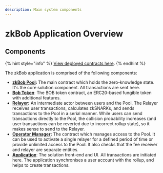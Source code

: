 ```yaml
---
description: Main system components
---
```


# zkBob Application Overview

## Components&#x20;

{% hint style="info" %}
[View deployed contracts here](deployed-contracts.md).
{% endhint %}

The zkBob application is comprised of the following components:

* [**zkBob Pool**](contracts-and-circuits/the-pool-contract/)**:** The main contract which holds the zero-knowledge state. It's the core solution component. All transactions are sent here.
* [**Bob Token**](contracts-and-circuits/token-contract.md): The BOB token contract, an ERC20-based fungible token with additional features.
* [**Relayer**](relayer-node/)**:** An intermediate actor between users and the Pool. The Relayer receives user transactions, calculates zkSNARKs, and sends transactions to the Pool in a serial manner. While users can send transactions directly to the Pool, the collision probability increases (and user transactions can be reverted due to incorrect rollup state), so it makes sense to send to the Relayer.
* [**Operator Manager**](contracts-and-circuits/operator-manager-contract/)**:** The contract which manages access to the Pool. It can be used to activate a single relayer for a defined period of time or provide unlimited access to the Pool. It also checks that the fee receiver and relayer are separate entities.
* [**Application**](../zkbob-app/zkbob-app.md): The solution front-end and UI. All transactions are initiated here. The application synchronises a user account with the rollup, and helps to create transactions.



